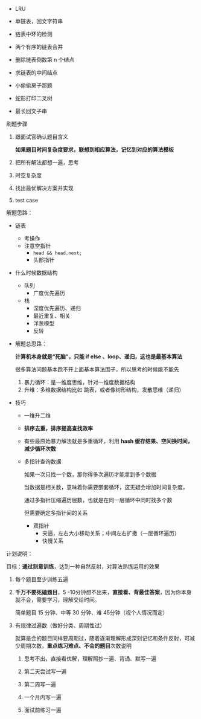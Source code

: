- LRU

- 单链表，回文字符串
- 链表中环的检测
- 两个有序的链表合并
- 删除链表倒数第 n 个结点
- 求链表的中间结点
- 小偷偷房子那题
- 蛇形打印二叉树
- 最长回文子串



刷题步骤

1. 跟面试官确认题目含义

   **如果题目时间复杂度要求，联想到相应算法，记忆到对应的算法模板**
2. 把所有解法都想一遍，思考
3. 时空复杂度
4. 找出最优解决方案并实现
5. test case

解题思路：

- 链表

  - 考操作
  - 注意空指针
    - `head && head.next;`
    - 头部指针

- 什么时候数据结构

  - 队列
    - 广度优先遍历
  - 栈
    - 深度优先遍历、递归
    - 最近重复、相关
    - 洋葱模型
    - 反转

- 解题总思路：

  **计算机本身就是“死脑”，只能 if else 、loop、递归，这也是最基本算法**

  很多算法问题基本跑不开上面基本算法围子，所以思考的时候能不能先

  1. 暴力循环：是一维度思维，针对一维度数据结构
  2. 升维：多维数据结构比如 跳表，或者像树形结构，发散思维（递归）

- 技巧

  - 一维升二维

  - **排序去重，排序提高查找效率**

  - 有些最原始暴力解法就是多重循环，利用 **hash 缓存结果、空间换时间，减少循环次数**

  - 多指针查询数据

    如果一次只找一个数，那你得多次遍历才能拿到多个数据

    当数据是相关数，意味着你需要嵌套循环，这无疑会增加时间复杂度，

    通过多指针压缩遍历层数，也就是在同一层循环中同时找多个数

    但需要确定多指针间的关系

    - 双指针
      - 夹逼，左右大小移动关系；中间左右扩撒（一层循环遍历）
      - 快慢关系

计划说明：

目标：**通过刻意训练**，达到一种自然反射，对算法熟练运用的效果

1. 每个题目至少训练五遍

2. **千万不要死磕题目**，5 -10分钟想不出来，**直接看、背最佳答案**，因为你本身就不会，需要学习，理解交给时间。

   简单题目 15 分钟、中等 30 分钟、难 45分钟（视个人情况而定）

3. 有规律过遍数（做好分类、周期性过）

   就算是会的题目同样要周期过，随着逐渐理解形成深刻记忆和条件反射，可减少周期次数，**重点练习难点、不会的题目**次数说明

   1. 思考不出，直接看优解，理解照抄一遍、背诵、默写一遍

   2. 第二天尝试写一遍

   3. 第二周写一遍

   4. 一个月内写一遍

   5. 面试前练习一遍


